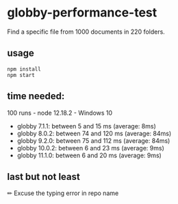 # globby-performance-test

Find a specific file from 1000 documents in 220 folders.

## usage

```
npm install
npm start
```

## time needed:

100 runs - node 12.18.2 - Windows 10

* globby 7.1.1: between 5 and 15 ms (average: 8ms)
* globby 8.0.2: between 74 and 120 ms (average: 84ms)
* globby 9.2.0: between 75 and 112 ms (average: 84ms)
* globby 10.0.2: between 6 and 23 ms (average: 9ms)
* globby 11.1.0: between 6 and 20 ms (average: 9ms)

## last but not least

✏ Excuse the typing error in repo name
